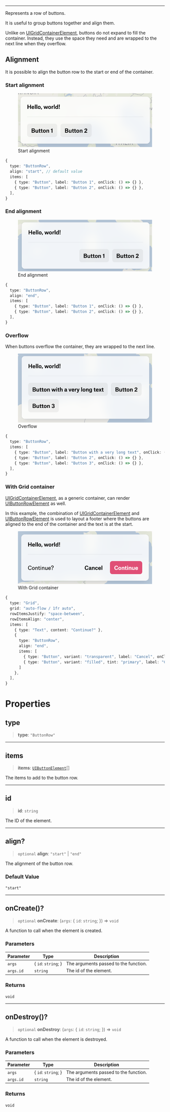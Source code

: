 ***

Represents a row of buttons.

It is useful to group buttons together and align them.

Unlike on [UIGridContainerElement](UIGridContainerElement.md), buttons do not expand to fill the container.
Instead, they use the space they need and are wrapped to the next line when they overflow.

## Alignment

It is possible to align the button row to the start or end of the container.

### Start alignment

<figure>
  <img src="../_media/button-row-start-alignment.png" alt="Start alignment" />

  <figcaption>Start alignment</figcaption>
</figure>

```typescript
{
  type: "ButtonRow",
  align: "start", // default value
  items: [
    { type: "Button", label: "Button 1", onClick: () => {} },
    { type: "Button", label: "Button 2", onClick: () => {} },
  ],
}
```

### End alignment

<figure>
  <img src="../_media/button-row-end-alignment.png" alt="End alignment" />

  <figcaption>End alignment</figcaption>
</figure>

```typescript
{
  type: "ButtonRow",
  align: "end",
  items: [
    { type: "Button", label: "Button 1", onClick: () => {} },
    { type: "Button", label: "Button 2", onClick: () => {} },
  ],
}
```

### Overflow

When buttons overflow the container, they are wrapped to the next line.

<figure>
  <img src="../_media/button-row-overflow.png" alt="Overflow" />

  <figcaption>Overflow</figcaption>
</figure>

```typescript
{
  type: "ButtonRow",
  items: [
    { type: "Button", label: "Button with a very long text", onClick: () => {} },
    { type: "Button", label: "Button 2", onClick: () => {} },
    { type: "Button", label: "Button 3", onClick: () => {} },
  ],
}
```

### With Grid container

[UIGridContainerElement](UIGridContainerElement.md), as a generic container, can render [UIButtonRowElement](UIButtonRowElement.md) as well.

In this example, the combination of [UIGridContainerElement](UIGridContainerElement.md) and [UIButtonRowElement](UIButtonRowElement.md) is used to layout a footer
where the buttons are aligned to the end of the container and the text is at the start.

<figure>
  <img src="../_media/button-row-with-grid-container.png" alt="With Grid container" />

  <figcaption>With Grid container</figcaption>
</figure>

```typescript
{
  type: "Grid",
  grid: "auto-flow / 1fr auto",
  rowItemsJustify: "space-between",
  rowItemsAlign: "center",
  items: [
    { type: "Text", content: "Continue?" },
    {
      type: "ButtonRow",
      align: "end",
      items: [
        { type: "Button", variant: "transparent", label: "Cancel", onClick: () => {} },
        { type: "Button", variant: "filled", tint: "primary", label: "Continue", onClick: () => {} },
      ]
    },
  ],
}
```

# Properties

## type

> **type**: `"ButtonRow"`

***

## items

> **items**: [`UIButtonElement`](UIButtonElement.md)\[]

The items to add to the button row.

***

## id

> **id**: `string`

The ID of the element.

***

## align?

> `optional` **align**: `"start"` | `"end"`

The alignment of the button row.

### Default Value

`"start"`

***

## onCreate()?

> `optional` **onCreate**: (`args`: \{ `id`: `string`; }) => `void`

A function to call when the element is created.

### Parameters

| Parameter | Type                 | Description                           |
| --------- | -------------------- | ------------------------------------- |
| `args`    | \{ `id`: `string`; } | The arguments passed to the function. |
| `args.id` | `string`             | The id of the element.                |

### Returns

`void`

***

## onDestroy()?

> `optional` **onDestroy**: (`args`: \{ `id`: `string`; }) => `void`

A function to call when the element is destroyed.

### Parameters

| Parameter | Type                 | Description                           |
| --------- | -------------------- | ------------------------------------- |
| `args`    | \{ `id`: `string`; } | The arguments passed to the function. |
| `args.id` | `string`             | The id of the element.                |

### Returns

`void`
